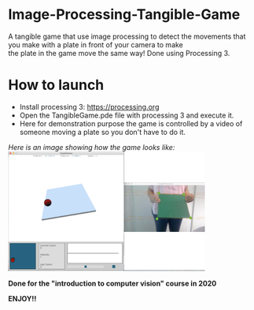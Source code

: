 # Image-Processing-Tangible-Game
A tangible game that use image processing to detect the movements that you make with a plate in front of your camera to make   
the plate in the game move the same way! Done using Processing 3.


# How to launch
  - Install processing 3: https://processing.org   
  - Open the TangibleGame.pde file with processing 3 and execute it.  
  - Here for demonstration purpose the game is controlled by a video of someone moving a plate so you don't have to do it.
  
 *Here is an image showing how the game looks like:*        
 <img src="https://github.com/Liam-mza/Image-Processing-Tangible-Game/blob/main/image/tangible-game-example.png" alt="drawing" width="400"/>    
 
   
    
  **Done for the "introduction to computer vision" course in 2020**
  
  **ENJOY!!**
